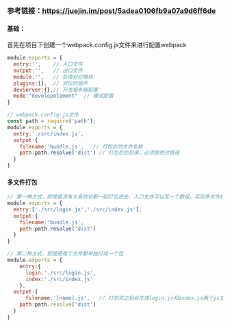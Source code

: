 ### 参考链接：https://juejin.im/post/5adea0106fb9a07a9d6ff6de

#### 基础：

首先在项目下创建一个webpack.config.js文件来进行配置webpack

```javascript
module.exports = {
  entry:'',    // 入口文件
  output:'',   // 出口文件
  module:'',   // 处理对应模块
  plugins:[],  // 对应的插件
  devServer:{},// 开发服务器配置
  mode:"developelement"  // 模式配置
}
```

```javascript
// webpack.config.js文件
const path = require('path');
module.exports = {
  entry:'./src/index.js',
  output:{
    filename:'bundle.js',   // 打包后的文件名称
    path:path.resolve('dist') // 打包后的目录，必须是绝对路径
  }
}
```

#### 多文件打包

```javascript
// 第一种方式，即使是没有关系的也都一起打包进去，入口文件可以写一个数组，实现多文件打包
module.exports = {
  entry:['./src/login.js','./src/index.js'],
  output:{
    filename:'bundle.js',
    path:path.resolve('dist')
  }
}

// 第二种方式，就是把每个文件都单独打成一个包
module.exports = {
    entry:{
      login:'./src/login.js',
      index:'./src/index.js'
    },
  output:{
      filename:'[name].js',   // 打包完之后会生成login.js和index.js两个js文件
    path:path.resolve['dist']
  }
}
```

